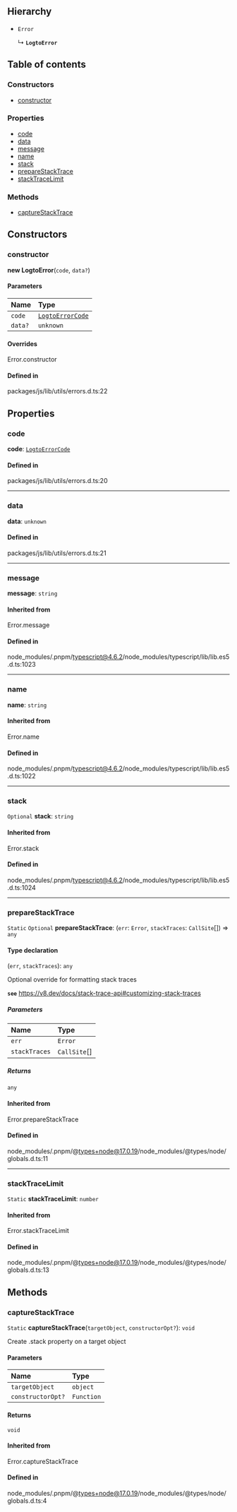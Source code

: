 ## Hierarchy

- `Error`

  ↳ **`LogtoError`**

## Table of contents

### Constructors

- [constructor](LogtoError.md#constructor)

### Properties

- [code](LogtoError.md#code)
- [data](LogtoError.md#data)
- [message](LogtoError.md#message)
- [name](LogtoError.md#name)
- [stack](LogtoError.md#stack)
- [prepareStackTrace](LogtoError.md#preparestacktrace)
- [stackTraceLimit](LogtoError.md#stacktracelimit)

### Methods

- [captureStackTrace](LogtoError.md#capturestacktrace)

## Constructors

### constructor

**new LogtoError**(`code`, `data?`)

#### Parameters

| Name    | Type                                           |
| :------ | :--------------------------------------------- |
| `code`  | [`LogtoErrorCode`](../types/LogtoErrorCode.md) |
| `data?` | `unknown`                                      |

#### Overrides

Error.constructor

#### Defined in

packages/js/lib/utils/errors.d.ts:22

## Properties

### code

**code**: [`LogtoErrorCode`](../types/LogtoErrorCode.md)

#### Defined in

packages/js/lib/utils/errors.d.ts:20

---

### data

**data**: `unknown`

#### Defined in

packages/js/lib/utils/errors.d.ts:21

---

### message

**message**: `string`

#### Inherited from

Error.message

#### Defined in

node_modules/.pnpm/typescript@4.6.2/node_modules/typescript/lib/lib.es5.d.ts:1023

---

### name

**name**: `string`

#### Inherited from

Error.name

#### Defined in

node_modules/.pnpm/typescript@4.6.2/node_modules/typescript/lib/lib.es5.d.ts:1022

---

### stack

`Optional` **stack**: `string`

#### Inherited from

Error.stack

#### Defined in

node_modules/.pnpm/typescript@4.6.2/node_modules/typescript/lib/lib.es5.d.ts:1024

---

### prepareStackTrace

`Static` `Optional` **prepareStackTrace**: (`err`: `Error`, `stackTraces`: `CallSite`[]) => `any`

#### Type declaration

(`err`, `stackTraces`): `any`

Optional override for formatting stack traces

**`see`** https://v8.dev/docs/stack-trace-api#customizing-stack-traces

##### Parameters

| Name          | Type         |
| :------------ | :----------- |
| `err`         | `Error`      |
| `stackTraces` | `CallSite`[] |

##### Returns

`any`

#### Inherited from

Error.prepareStackTrace

#### Defined in

node_modules/.pnpm/@types+node@17.0.19/node_modules/@types/node/globals.d.ts:11

---

### stackTraceLimit

`Static` **stackTraceLimit**: `number`

#### Inherited from

Error.stackTraceLimit

#### Defined in

node_modules/.pnpm/@types+node@17.0.19/node_modules/@types/node/globals.d.ts:13

## Methods

### captureStackTrace

`Static` **captureStackTrace**(`targetObject`, `constructorOpt?`): `void`

Create .stack property on a target object

#### Parameters

| Name              | Type       |
| :---------------- | :--------- |
| `targetObject`    | `object`   |
| `constructorOpt?` | `Function` |

#### Returns

`void`

#### Inherited from

Error.captureStackTrace

#### Defined in

node_modules/.pnpm/@types+node@17.0.19/node_modules/@types/node/globals.d.ts:4
